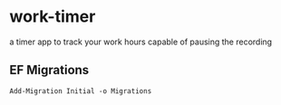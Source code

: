 # work-timer
a timer app to track your work hours capable of pausing the recording

## EF Migrations

```
Add-Migration Initial -o Migrations
```